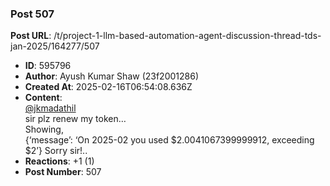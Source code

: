 ### Post 507
**Post URL**: /t/project-1-llm-based-automation-agent-discussion-thread-tds-jan-2025/164277/507
- **ID**: 595796
- **Author**: Ayush Kumar Shaw  (23f2001286)
- **Created At**: 2025-02-16T06:54:08.636Z
- **Content**:  
  <a class="mention" href="/u/jkmadathil">@jkmadathil</a><br>
sir plz renew my token…<br>
Showing,<br>
{‘message’: ‘On 2025-02 you used $2.0041067399999912, exceeding $2’}
Sorry sir!..
- **Reactions**: +1 (1)
- **Post Number**: 507


